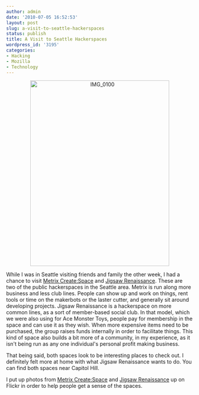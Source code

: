 ```yaml
---
author: admin
date: '2010-07-05 16:52:53'
layout: post
slug: a-visit-to-seattle-hackerspaces
status: publish
title: A Visit to Seattle Hackerspaces
wordpress_id: '3195'
categories:
- Hacking
- Mozilla
- Technology
---
```

<div align="center"><a href="http://www.flickr.com/photos/albill/4764259029/" title="IMG_0100 by albill, on Flickr"><img src="http://farm5.static.flickr.com/4139/4764259029_d31f2ff2ef.jpg" width="375" height="500" alt="IMG_0100"></a></div>

While I was in Seattle visiting friends and family the other week, I had a chance to visit <a href="http://metrixcreatespace.com/">Metrix Create:Space</a> and <a href="http://www.jigsawrenaissance.org">Jigsaw Renaissance</a>. These are two of the public hackerspaces in the Seattle area. Metrix is run along more business and less club lines. People can show up and work on things, rent tools or time on the makerbots or the laster cutter, and generally sit around developing projects. Jigsaw Renaissance is a hackerspace on more common lines, as a sort of member-based social club. In that model, which we were also using for Ace Monster Toys, people pay for membership in the space and can use it as they wish. When more expensive items need to be purchased, the group raises funds internally in order to facilitate things. This kind of space also builds a bit more of a community, in my experience, as it isn't being run as any one individual's personal profit making business.

That being said, both spaces look to be interesting places to check out. I definitely felt more at home with what Jigsaw Renaissance wants to do. You can find both spaces near Capitol Hill.

I put up photos from <a href="http://www.flickr.com/photos/albill/sets/72157624303259739/">Metrix Create:Space</a> and <a href="http://www.flickr.com/photos/albill/sets/72157624421960674/">Jigsaw Renaissance</a> up on Flickr in order to help people get a sense of the spaces.
